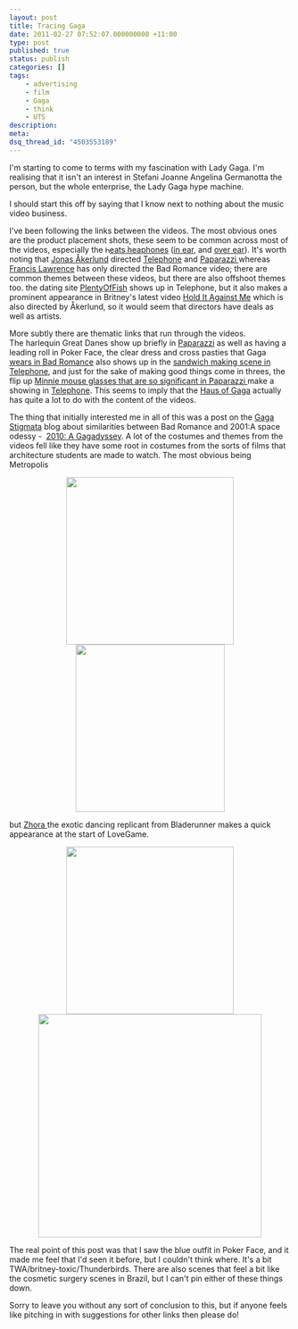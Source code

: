 ```yaml
---
layout: post
title: Tracing Gaga
date: 2011-02-27 07:52:07.000000000 +11:00
type: post
published: true
status: publish
categories: []
tags:
    - advertising
    - film
    - Gaga
    - think
    - UTS
description:
meta:
dsq_thread_id: "4503553189"
---
```


<p>I'm starting to come to terms with my fascination with Lady Gaga. I'm realising that it isn't an interest in Stefani Joanne Angelina Germanotta the person, but the whole enterprise, the Lady Gaga hype machine.</p>
<p>I should start this off by saying that I know next to nothing about the music video business.</p>
<p>I've been following the links between the videos. The most obvious ones are the product placement shots, these seem to be common across most of the videos, especially the <a href="http://www.notionparallax.co.uk/wordpress/wp-content/uploads/2011/02/bigBeats1.png"><img class="alignnone size-full wp-image-582" title="smallBeats" src="{{ site.baseurl }}/assets/smallBeats1.png" alt="b" width="8" height="12" /></a><a href="http://www.beatsbydre.com/products/Products.aspx?pid=B5622&amp;cat=3">eats heaphones</a> (<a title="These are actually a gaga branded product" href="http://www.youtube.com/watch?v=qrO4YZeyl0I&amp;feature=player_detailpage#t=75s">in ear</a>, and <a href="http://www.youtube.com/watch?v=bESGLojNYSo&amp;feature=player_detailpage#t=77s">over ear</a>). It's worth noting that <a href="http://en.wikipedia.org/wiki/Jonas_%C3%85kerlund">Jonas Åkerlund</a> directed <a href="http://www.youtube.com/watch?v=EVBsypHzF3U">Telephone</a> and <a href="http://www.youtube.com/watch?v=d2smz_1L2_0">Paparazzi </a> whereas <a href="http://en.wikipedia.org/wiki/Francis_Lawrence">Francis Lawrence</a> has only directed the Bad Romance video; there are common themes between these videos, but there are also offshoot themes too. the dating site <a href="http://www.plentyoffish.com/">PlentyOfFish</a> shows up in Telephone, but it also makes a prominent appearance in Britney's latest video <a href="http://www.youtube.com/watch?v=-Edv8Onsrgg">Hold It Against Me</a> which is also directed by Åkerlund, so it would seem that directors have deals as well as artists.</p>
<p>More subtly there are thematic links that run through the videos. The harlequin Great Danes show up briefly in <a href="http://www.youtube.com/watch?v=d2smz_1L2_0">Paparazzi</a> as well as having a leading roll in Poker Face, the clear dress and cross pasties that Gaga<a href="http://www.youtube.com/watch?v=qrO4YZeyl0I&amp;feature=player_detailpage#t=85s"> wears in Bad Romance</a> also shows up in the <a href="http://www.youtube.com/watch?v=EVBsypHzF3U&amp;feature=player_detailpage#t=403s">sandwich making scene in Telephone</a>, and just for the sake of making good things come in threes, the flip up <a href="http://www.youtube.com/watch?v=d2smz_1L2_0&amp;feature=player_detailpage#t=321s">Minnie mouse glasses that are so significant in Paparazzi </a> make a showing in <a href="http://www.youtube.com/watch?v=EVBsypHzF3U&amp;feature=player_detailpage#t=445s">Telephone</a>. This seems to imply that the <a href="http://ladygaga.wikia.com/wiki/Haus_of_Gaga">Haus of Gaga</a> actually has quite a lot to do with the content of the videos.</p>
<p>The thing that initially interested me in all of this was a post on the <a title="This really does come up with some fascinating reading!" href="http://gagajournal.blogspot.com">Gaga Stigmata</a> blog about similarities between Bad Romance and 2001:A space odessy -  <a href="http://gagajournal.blogspot.com/2010/05/2010-gagadyssey.html">2010: A Gagadyssey</a>. A lot of the costumes and themes from the videos fell like they have some root in costumes from the sorts of films that architecture students are made to watch. The most obvious being Metropolis</p>
<p style="text-align: center;"><img class="alignnone" src="{{ site.baseurl }}/assets/image010.jpg" alt="" height="300" /><a href="http://www.notionparallax.co.uk/wordpress/wp-content/uploads/2011/02/gaga-metropolis-2.png"><img class="alignnone size-medium wp-image-583" title="gaga metropolis 2" src="{{ site.baseurl }}/assets/gaga-metropolis-2-267x300.png" alt="" width="267" height="300" /></a></p>
<p>but <a href="http://www.youtube.com/watch?v=o0Fkzi_21VI">Zhora </a>the exotic dancing replicant from Bladerunner makes a quick appearance at the start of LoveGame.</p>
<p style="text-align: center;"><img class="alignnone" title="Bladerunner snake girl" src="{{ site.baseurl }}/assets/replicants_3.jpg" alt="" height="300" /><a href="http://www.notionparallax.co.uk/wordpress/wp-content/uploads/2011/02/snake-girl-1.png"><img class="alignnone size-medium wp-image-585" title="Gaga in LoveGame" src="{{ site.baseurl }}/assets/snake-girl-1-300x160.png" alt="" width="400" /></a></p>
<p style="text-align: center;">
<p style="text-align: left;">The real point of this post was that I saw the blue outfit in Poker Face, and it made me feel that I'd seen it before, but I couldn't think where. It's a bit TWA/britney-toxic/Thunderbirds. There are also scenes that feel a bit like the cosmetic surgery scenes in Brazil, but I can't pin either of these things down.</p>
<p style="text-align: left;">Sorry to leave you without any sort of conclusion to this, but if anyone feels like pitching in with suggestions for other links then please do!</p>
